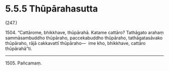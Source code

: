 

# 5.5.5 Thūpārahasutta




(247.)

1504\. “Cattārome, bhikkhave, thūpārahā. Katame cattāro? Tathāgato arahaṃ sammāsambuddho thūpāraho, paccekabuddho thūpāraho, tathāgatasāvako thūpāraho, rājā cakkavattī thūpāraho—  ime kho, bhikkhave, cattāro thūpārahā”ti.

---

1505\. Pañcamaṃ.






